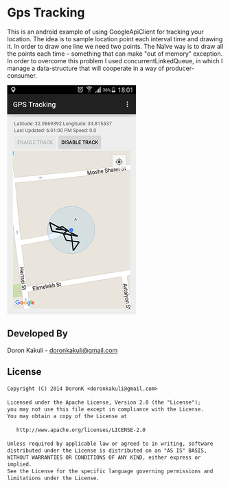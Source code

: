 Gps Tracking
==========
This is an android example of using GoogleApiClient for tracking your location.
The idea is to sample location point each interval time and drawing it. In order to draw one line we need two points. The Naïve way is to draw all the points each time – something that can make "out of memory" exception. In order to overcome this problem I used  concurrentLinkedQueue, in which I manage a data-structure that will cooperate in a way of producer-consumer.

![My image][1]


Developed By
--------------------

Doron Kakuli - <doronkakuli@gmail.com>


License
-----------

    Copyright (C) 2014 DoronK <doronkakuli@gmail.com>

    Licensed under the Apache License, Version 2.0 (the "License");
    you may not use this file except in compliance with the License.
    You may obtain a copy of the License at

       http://www.apache.org/licenses/LICENSE-2.0

    Unless required by applicable law or agreed to in writing, software
    distributed under the License is distributed on an "AS IS" BASIS,
    WITHOUT WARRANTIES OR CONDITIONS OF ANY KIND, either express or implied.
    See the License for the specific language governing permissions and
    limitations under the License.
    
    
    
[1]: https://github.com/DoronK/Gps-Tracking-Example/blob/master/screenshots/device-2015-11-06-180109.png

    
    
    
    